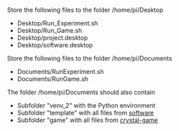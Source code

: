 Store the following files to the folder /home/pi/Desktop
- Desktop/Run_Experiment.sh
- Desktop/Run_Game.sh
- Desktop/project.desktop
- Desktop/software.desktop

Store the following files to the folder /home/pi/Documents
- Documents/RunExperiment.sh
- Documents/RunGame.sh

The folder /home/pi/Documents should also contain
- Subfolder "venv_2" with the Python environment
- Subfolder "template" with all files from [software](https://github.com/poc-handsome/educrys-control-basic/tree/main/software)
- Subfolder "game" with all files from [crystal-game](https://github.com/nemocrys/crystal-game)
